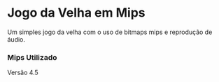 # Jogo da Velha em Mips
Um simples jogo da velha com o uso de bitmaps mips e reprodução de áudio.

### Mips Utilizado
Versão 4.5
